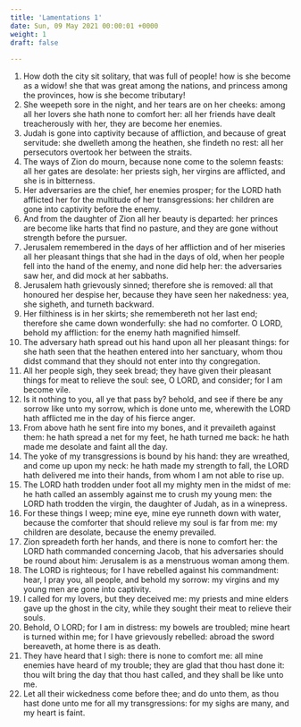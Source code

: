 ```yaml
---
title: 'Lamentations 1'
date: Sun, 09 May 2021 00:00:01 +0000
weight: 1
draft: false
  
---
```


1. How doth the city sit solitary, that was full of people! how is she become as a widow! she that was great among the nations, and princess among the provinces, how is she become tributary!
2. She weepeth sore in the night, and her tears are on her cheeks: among all her lovers she hath none to comfort her: all her friends have dealt treacherously with her, they are become her enemies.
3. Judah is gone into captivity because of affliction, and because of great servitude: she dwelleth among the heathen, she findeth no rest: all her persecutors overtook her between the straits.
4. The ways of Zion do mourn, because none come to the solemn feasts: all her gates are desolate: her priests sigh, her virgins are afflicted, and she is in bitterness.
5. Her adversaries are the chief, her enemies prosper; for the LORD hath afflicted her for the multitude of her transgressions: her children are gone into captivity before the enemy.
6. And from the daughter of Zion all her beauty is departed: her princes are become like harts that find no pasture, and they are gone without strength before the pursuer.
7. Jerusalem remembered in the days of her affliction and of her miseries all her pleasant things that she had in the days of old, when her people fell into the hand of the enemy, and none did help her: the adversaries saw her, and did mock at her sabbaths.
8. Jerusalem hath grievously sinned; therefore she is removed: all that honoured her despise her, because they have seen her nakedness: yea, she sigheth, and turneth backward.
9. Her filthiness is in her skirts; she remembereth not her last end; therefore she came down wonderfully: she had no comforter. O LORD, behold my affliction: for the enemy hath magnified himself.
10. The adversary hath spread out his hand upon all her pleasant things: for she hath seen that the heathen entered into her sanctuary, whom thou didst command that they should not enter into thy congregation.
11. All her people sigh, they seek bread; they have given their pleasant things for meat to relieve the soul: see, O LORD, and consider; for I am become vile.
12. Is it nothing to you, all ye that pass by? behold, and see if there be any sorrow like unto my sorrow, which is done unto me, wherewith the LORD hath afflicted me in the day of his fierce anger.
13. From above hath he sent fire into my bones, and it prevaileth against them: he hath spread a net for my feet, he hath turned me back: he hath made me desolate and faint all the day.
14. The yoke of my transgressions is bound by his hand: they are wreathed, and come up upon my neck: he hath made my strength to fall, the LORD hath delivered me into their hands, from whom I am not able to rise up.
15. The LORD hath trodden under foot all my mighty men in the midst of me: he hath called an assembly against me to crush my young men: the LORD hath trodden the virgin, the daughter of Judah, as in a winepress.
16. For these things I weep; mine eye, mine eye runneth down with water, because the comforter that should relieve my soul is far from me: my children are desolate, because the enemy prevailed.
17. Zion spreadeth forth her hands, and there is none to comfort her: the LORD hath commanded concerning Jacob, that his adversaries should be round about him: Jerusalem is as a menstruous woman among them.
18. The LORD is righteous; for I have rebelled against his commandment: hear, I pray you, all people, and behold my sorrow: my virgins and my young men are gone into captivity.
19. I called for my lovers, but they deceived me: my priests and mine elders gave up the ghost in the city, while they sought their meat to relieve their souls.
20. Behold, O LORD; for I am in distress: my bowels are troubled; mine heart is turned within me; for I have grievously rebelled: abroad the sword bereaveth, at home there is as death.
21. They have heard that I sigh: there is none to comfort me: all mine enemies have heard of my trouble; they are glad that thou hast done it: thou wilt bring the day that thou hast called, and they shall be like unto me.
22. Let all their wickedness come before thee; and do unto them, as thou hast done unto me for all my transgressions: for my sighs are many, and my heart is faint.
